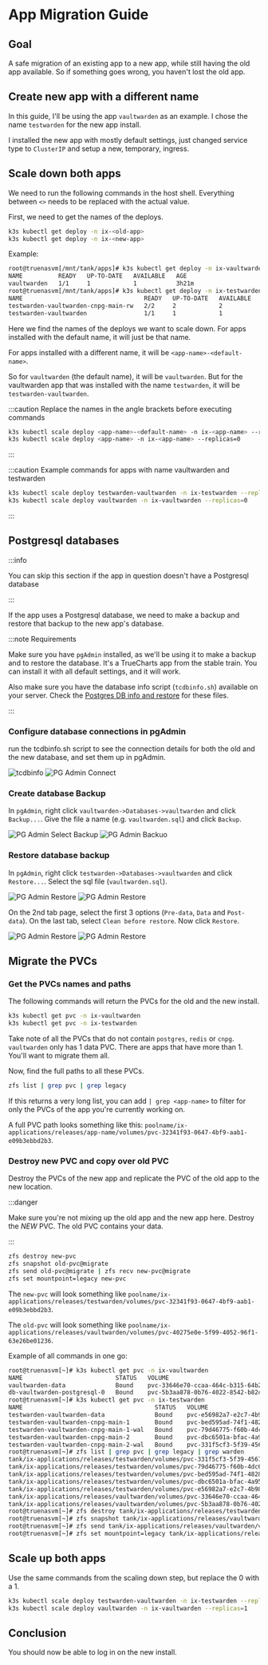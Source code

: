 # App Migration Guide

## Goal

A safe migration of an existing app to a new app, while still having the old app available. So if something goes wrong, you haven't lost the old app.

## Create new app with a different name

In this guide, I'll be using the app `vaultwarden` as an example. I chose the name `testwarden` for the new app install.

I installed the new app with mostly default settings, just changed service type to `ClusterIP` and setup a new, temporary, ingress.

## Scale down both apps

We need to run the following commands in the host shell. Everything between `<>` needs to be replaced with the actual value.

First, we need to get the names of the deploys.

```bash
k3s kubectl get deploy -n ix-<old-app>
k3s kubectl get deploy -n ix-<new-app>
```

Example:

```bash
root@truenasvm[/mnt/tank/apps]# k3s kubectl get deploy -n ix-vaultwarden
NAME          READY   UP-TO-DATE   AVAILABLE   AGE
vaultwarden   1/1     1            1           3h21m
root@truenasvm[/mnt/tank/apps]# k3s kubectl get deploy -n ix-testwarden
NAME                                  READY   UP-TO-DATE   AVAILABLE   AGE
testwarden-vaultwarden-cnpg-main-rw   2/2     2            2           3h12m
testwarden-vaultwarden                1/1     1            1           3h12m
```

Here we find the names of the deploys we want to scale down. For apps installed with the default name, it will just be that name.

For apps installed with a different name, it will be `<app-name>-<default-name>`.

So for `vaultwarden` (the default name), it will be `vaultwarden`. But for the vaultwarden app that was installed with the name `testwarden`, it will be `testwarden-vaultwarden`.

:::caution Replace the names in the angle brackets before executing commands

```bash
k3s kubectl scale deploy <app-name>-<default-name> -n ix-<app-name> --replicas=0
k3s kubectl scale deploy <app-name> -n ix-<app-name> --replicas=0
```

:::

:::caution Example commands for apps with name vaultwarden and testwarden

```bash
k3s kubectl scale deploy testwarden-vaultwarden -n ix-testwarden --replicas=0
k3s kubectl scale deploy vaultwarden -n ix-vaultwarden --replicas=0
```

:::

## Postgresql databases

:::info

You can skip this section if the app in question doesn't have a Postgresql database

:::

If the app uses a Postgresql database, we need to make a backup and restore that backup to the new app's database.

:::note Requirements

Make sure you have `pgAdmin` installed, as we'll be using it to make a backup and to restore the database. It's a TrueCharts app from the stable train. You can install it with all default settings, and it will work.

Also make sure you have the database info script (`tcdbinfo.sh`) available on your server. Check the [Postgres DB info and restore](https://truecharts.org/manual/SCALE/guides/sql-export) for these files.

:::

### Configure database connections in pgAdmin

run the tcdbinfo.sh script to see the connection details for both the old and the new database, and set them up in pgAdmin.

![tcdbinfo](img/tcdbinfo.png)
![PG Admin Connect](img/pgadminconnect.png)

### Create database Backup

In `pgAdmin`, right click `vaultwarden->Databases->vaultwarden` and click `Backup...`. Give the file a name (e.g. `vaultwarden.sql`) and click `Backup`.

![PG Admin Select Backup](img/pgadminbackupselect.png)
![PG Admin Backuo](img/pgadminbackup.png)

### Restore database backup

In `pgAdmin`, right click `testwarden->Databases->vaultwarden` and click `Restore...`. Select the sql file (`vaultwarden.sql`).

![PG Admin Restore](img/pgadminrestore.png)
![PG Admin Restore](img/pgadminrestorepage1.png)

On the 2nd tab page, select the first 3 options (`Pre-data`, `Data` and `Post-data`). On the last tab, select `Clean before restore`. Now click `Restore`.

![PG Admin Restore](img/pgadminrestorepage2.png)
![PG Admin Restore](img/pgadminrestorepage3.png)

## Migrate the PVCs

### Get the PVCs names and paths

The following commands will return the PVCs for the old and the new install.

```bash
k3s kubectl get pvc -n ix-vaultwarden
k3s kubectl get pvc -n ix-testwarden
```

Take note of all the PVCs that do not contain `postgres`, `redis` or `cnpg`. `vaultwarden` only has 1 data PVC. There are apps that have more than 1. You'll want to migrate them all.

Now, find the full paths to all these PVCs.

```bash
zfs list | grep pvc | grep legacy
```

If this returns a very long list, you can add `| grep <app-name>` to filter for only the PVCs of the app you're currently working on.

A full PVC path looks something like this: `poolname/ix-applications/releases/app-name/volumes/pvc-32341f93-0647-4bf9-aab1-e09b3ebbd2b3`.

### Destroy new PVC and copy over old PVC

Destroy the PVCs of the new app and replicate the PVC of the old app to the new location.

:::danger

Make sure you're not mixing up the old app and the new app here. Destroy the *NEW* PVC. The old PVC contains your data.

:::

```bash
zfs destroy new-pvc
zfs snapshot old-pvc@migrate
zfs send old-pvc@migrate | zfs recv new-pvc@migrate
zfs set mountpoint=legacy new-pvc
```

The `new-pvc` will look something like `poolname/ix-applications/releases/testwarden/volumes/pvc-32341f93-0647-4bf9-aab1-e09b3ebbd2b3`.

The `old-pvc` will look something like `poolname/ix-applications/releases/vaultwarden/volumes/pvc-40275e0e-5f99-4052-96f1-63e26be01236`.

Example of all commands in one go:

```bash
root@truenasvm[~]# k3s kubectl get pvc -n ix-vaultwarden
NAME                          STATUS   VOLUME                                     CAPACITY   ACCESS MODES   STORAGECLASS                   AGE
vaultwarden-data              Bound    pvc-33646e70-ccaa-464c-b315-64b24fcd9e83   256Gi      RWO            ix-storage-class-vaultwarden   4h27m
db-vaultwarden-postgresql-0   Bound    pvc-5b3aa878-0b76-4022-8542-b82cd3fdcf71   999Gi      RWO            ix-storage-class-vaultwarden   4h27m
root@truenasvm[~]# k3s kubectl get pvc -n ix-testwarden 
NAME                                     STATUS   VOLUME                                     CAPACITY   ACCESS MODES   STORAGECLASS                  AGE
testwarden-vaultwarden-data              Bound    pvc-e56982a7-e2c7-4b98-b875-5612d92506fd   256Gi      RWO            ix-storage-class-testwarden   4h18m
testwarden-vaultwarden-cnpg-main-1       Bound    pvc-bed595ad-74f1-4828-84c7-764693785630   256Gi      RWO            ix-storage-class-testwarden   4h18m
testwarden-vaultwarden-cnpg-main-1-wal   Bound    pvc-79d46775-f60b-4dc6-99a3-1a63d26cd171   256Gi      RWO            ix-storage-class-testwarden   4h18m
testwarden-vaultwarden-cnpg-main-2       Bound    pvc-dbc6501a-bfac-4a95-81a2-c05c5b28b5ff   256Gi      RWO            ix-storage-class-testwarden   4h18m
testwarden-vaultwarden-cnpg-main-2-wal   Bound    pvc-331f5cf3-5f39-4567-83f7-3700d4f582db   256Gi      RWO            ix-storage-class-testwarden   4h18m
root@truenasvm[~]# zfs list | grep pvc | grep legacy | grep warden
tank/ix-applications/releases/testwarden/volumes/pvc-331f5cf3-5f39-4567-83f7-3700d4f582db    1.10M  25.1G     1.10M  legacy
tank/ix-applications/releases/testwarden/volumes/pvc-79d46775-f60b-4dc6-99a3-1a63d26cd171    4.72M  25.1G     4.72M  legacy
tank/ix-applications/releases/testwarden/volumes/pvc-bed595ad-74f1-4828-84c7-764693785630    8.67M  25.1G     8.67M  legacy
tank/ix-applications/releases/testwarden/volumes/pvc-dbc6501a-bfac-4a95-81a2-c05c5b28b5ff    8.64M  25.1G     8.64M  legacy
tank/ix-applications/releases/testwarden/volumes/pvc-e56982a7-e2c7-4b98-b875-5612d92506fd     112K  25.1G      112K  legacy
tank/ix-applications/releases/vaultwarden/volumes/pvc-33646e70-ccaa-464c-b315-64b24fcd9e83    112K  25.1G      112K  legacy
tank/ix-applications/releases/vaultwarden/volumes/pvc-5b3aa878-0b76-4022-8542-b82cd3fdcf71   12.8M  25.1G     12.8M  legacy
root@truenasvm[~]# zfs destroy tank/ix-applications/releases/testwarden/volumes/pvc-e56982a7-e2c7-4b98-b875-5612d92506fd
root@truenasvm[~]# zfs snapshot tank/ix-applications/releases/vaultwarden/volumes/pvc-33646e70-ccaa-464c-b315-64b24fcd9e83@migrate
root@truenasvm[~]# zfs send tank/ix-applications/releases/vaultwarden/volumes/pvc-33646e70-ccaa-464c-b315-64b24fcd9e83@migrate | zfs recv tank/ix-applications/releases/testwarden/volumes/pvc-e56982a7-e2c7-4b98-b875-5612d92506fd@migrate
root@truenasvm[~]# zfs set mountpoint=legacy tank/ix-applications/releases/testwarden/volumes/pvc-e56982a7-e2c7-4b98-b875-5612d92506fd
```

## Scale up both apps

Use the same commands from the scaling down step, but replace the 0 with a 1.

```bash
k3s kubectl scale deploy testwarden-vaultwarden -n ix-testwarden --replicas=1
k3s kubectl scale deploy vaultwarden -n ix-vaultwarden --replicas=1
```

## Conclusion

You should now be able to log in on the new install.
